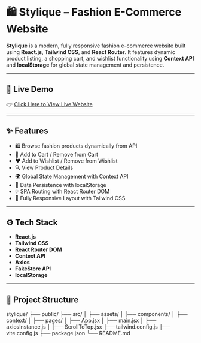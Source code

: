 # 🛍️ Stylique – Fashion E-Commerce Website

**Stylique** is a modern, fully responsive fashion e-commerce website built using **React.js**, **Tailwind CSS**, and **React Router**. It features dynamic product listing, a shopping cart, and wishlist functionality using **Context API** and **localStorage** for global state management and persistence.

---

## 🔗 Live Demo

👉 [Click Here to View Live Website](https://styliquee.netlify.app/)

---

## ✨ Features

- 🛍️ Browse fashion products dynamically from API  
- 🛒 Add to Cart / Remove from Cart  
- ❤️ Add to Wishlist / Remove from Wishlist  
- 🔍 View Product Details  
- 🌍 Global State Management with Context API  
- 💾 Data Persistence with localStorage  
- 💡 SPA Routing with React Router DOM  
- 📱 Fully Responsive Layout with Tailwind CSS  

---

## ⚙️ Tech Stack

- **React.js**  
- **Tailwind CSS**  
- **React Router DOM**  
- **Context API**  
- **Axios**  
- **FakeStore API**  
- **localStorage**  

---

## 📁 Project Structure

stylique/
├── public/
├── src/
│ ├── assets/
│ ├── components/
│ ├── context/
│ ├── pages/
│ ├── App.jsx
│ ├── main.jsx
│ ├── axiosInstance.js
│ ├── ScrollToTop.jsx
├── tailwind.config.js
├── vite.config.js
├── package.json
└── README.md



